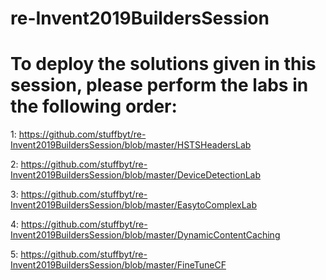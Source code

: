 # re-Invent2019BuildersSession
# To deploy the solutions given in this session, please perform the labs in the following order:

1:
https://github.com/stuffbyt/re-Invent2019BuildersSession/blob/master/HSTSHeadersLab

2:
https://github.com/stuffbyt/re-Invent2019BuildersSession/blob/master/DeviceDetectionLab

3:
https://github.com/stuffbyt/re-Invent2019BuildersSession/blob/master/EasytoComplexLab

4:
https://github.com/stuffbyt/re-Invent2019BuildersSession/blob/master/DynamicContentCaching

5:
https://github.com/stuffbyt/re-Invent2019BuildersSession/blob/master/FineTuneCF
